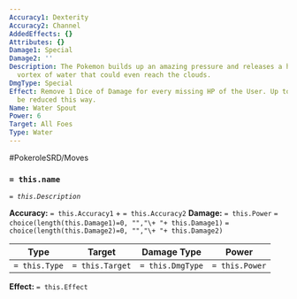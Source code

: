 ```yaml
---
Accuracy1: Dexterity
Accuracy2: Channel
AddedEffects: {}
Attributes: {}
Damage1: Special
Damage2: ''
Description: The Pokemon builds up an amazing pressure and releases a huge columnar
  vortex of water that could even reach the clouds.
DmgType: Special
Effect: Remove 1 Dice of Damage for every missing HP of the User. Up to 5 Dice may
  be reduced this way.
Name: Water Spout
Power: 6
Target: All Foes
Type: Water
---
```


#PokeroleSRD/Moves

### `= this.name` 
*`= this.Description`*

**Accuracy:** `= this.Accuracy1` + `= this.Accuracy2`
**Damage:** `= this.Power` `= choice(length(this.Damage1)=0, "","\+ "+ this.Damage1)` `= choice(length(this.Damage2)=0, "","\+ "+ this.Damage2)`

| Type          | Target          | Damage Type          | Power          |
| ------------- | --------------- | ---------------- | -------------- |
| `= this.Type` | `= this.Target` | `= this.DmgType` | `= this.Power` | 

**Effect:** `= this.Effect`